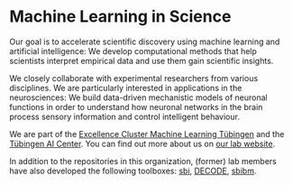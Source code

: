 # Machine Learning in Science

Our goal is to accelerate scientific discovery using machine learning and artificial intelligence: We develop computational methods that help scientists interpret empirical data and use them gain scientific insights.

We closely collaborate with experimental researchers from various disciplines. We are particularly interested in applications in the neurosciences: We build data-driven mechanistic models of neuronal functions in order to understand how neuronal networks in the brain process sensory information and control intelligent behaviour.

We are part of the [Excellence Cluster Machine Learning Tübingen](https://uni-tuebingen.de/en/research/core-research/cluster-of-excellence-machine-learning/research/research/cluster-research-groups/professorships/machine-learning-in-science/) and the [Tübingen AI Center](https://tuebingen.ai). You can find out more about us on [our lab website](https://www.mackelab.org).

In addition to the repositories in this organization, (former) lab members have also developed the following toolboxes: [sbi](https://github.com/sbi-dev), [DECODE](https://github.com/TuragaLab/DECODE), [sbibm](https://github.com/sbi-benchmark).
